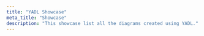 ```yaml
---
title: "YADL Showcase"
meta_title: "Showcase"
description: "This showcase list all the diagrams created using YADL."
---
```

